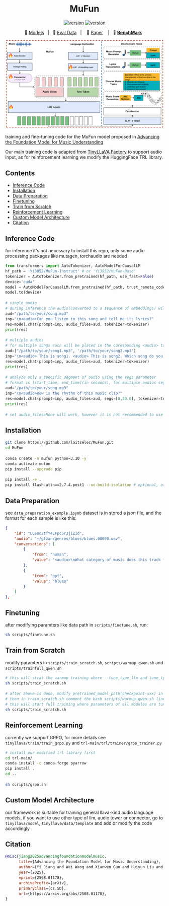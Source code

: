 <h1 align="center">MuFun</h1>

<div align="center">
    <a href="https://arxiv.org/abs/2508.01178"><img src="https://img.shields.io/badge/arXiv-2508.01178-b31b1b" alt="version"></a>
    <a href="https://huggingface.co/collections/Yi3852/mufun-68943d4ad905f4e23e35b86d"><img src="https://img.shields.io/badge/HuggingFace-Collections-ffc107" alt="version"></a>
</div>

<p align="center">
          🤗 <a href="https://huggingface.co/collections/Yi3852/mufun-68943d4ad905f4e23e35b86d">Models</a>&nbsp&nbsp | &nbsp&nbsp🤗 <a href="https://huggingface.co/datasets/Yi3852/MuCUE">Eval Data</a>&nbsp&nbsp | &nbsp&nbsp 📑 <a href="https://arxiv.org/abs/2508.01178">Paper</a> &nbsp&nbsp | &nbsp&nbsp💜 <a href="https://rickey-cs.github.io/MuCUE-Bench/"><b>BenchMark</b></a>&nbsp&nbsp
<br>

<p align="center">
    <img src="./MuFun.png" width="800" />
<p>

training and fine-tuning code for the MuFun model proposed in [Advancing the Foundation Model for Music Understanding](https://arxiv.org/abs/2508.01178)

Our main training code is adapted from [TinyLLaVA Factory](https://github.com/TinyLLaVA/TinyLLaVA_Factory) to support audio input, as for reinforcement learning we modify the HuggingFace TRL library.

## Contents

- [Inference Code](#inference-code)
- [Installation](#installation)
- [Data Preparation](#data-preparation)
- [Finetuning](#finetuning)
- [Train from Scratch](#train-from-scratch)
- [Reinforcement Learning](#reinforcement-learning)
- [Custom Model Architecture](#custom-model-architecture)
- [Citation](#citation)

## Inference Code

for inference it's not necessary to install this repo, only some audio processing packages like mutagen, torchaudio are needed

```python
from transformers import AutoTokenizer, AutoModelForCausalLM
hf_path = 'Yi3852/MuFun-Instruct' # or 'Yi3852/MuFun-Base'
tokenizer = AutoTokenizer.from_pretrained(hf_path, use_fast=False)
device='cuda'
model = AutoModelForCausalLM.from_pretrained(hf_path, trust_remote_code=True, torch_dtype="bfloat16")
model.to(device)

# single audio
# during inference the audio(converted to a sequence of embeddings) will be placed in the position of <audio> tag in the prompt
aud="/path/to/your/song.mp3"
inp="\n<audio>Can you listen to this song and tell me its lyrics?" 
res=model.chat(prompt=inp, audio_files=aud, tokenizer=tokenizer)
print(res)

# multiple audios
# for multiple songs each will be placed in the coresponding <audio> tag in the prompt
aud=["/path/to/your/song1.mp3", '/path/to/your/song2.mp3']
inp="\n<audio> This is song1. <audio> This is song2. Which song do you like more? Tell me the reason."
res=model.chat(prompt=inp, audio_files=aud, tokenizer=tokenizer)
print(res)

# analyze only a specific segment of audio using the segs parameter
# format is [start_time, end_time](in seconds), for multiple audios segs can be passed like [[0,30],[60,90]], [None,[0,30.0]]
aud="/path/to/your/song.mp3"
inp="\n<audio>How is the rhythm of this music clip?"
res=model.chat(prompt=inp, audio_files=aud, segs=[0,30.0], tokenizer=tokenizer)
print(res)

# set audio_files=None will work, however it is not recommended to use it as a text model
```

## Installation

```bash
git clone https://github.com/laitselec/MuFun.git
cd MuFun

conda create -n mufun python=3.10 -y
conda activate mufun
pip install --upgrade pip

pip install -e .
pip install flash-attn==2.7.4.post1 --no-build-isolation # optional, otherwise change --attn_implementation to sdpa in train scripts
```

## Data Preparation

see `data_preparation_example.ipynb`
dataset is in stored a json file, and the format for each sample is like this:

```json
{
    "id": "LCeUo2tfY4LFpc5r3jiZid",
    "audio": "~/gtzan/genres/blues/blues.00000.wav",
    "conversations": [
        {
            "from": "human",
            "value": "<audio>\nWhat category of music does this track fall under? (choose the genre from: blues, classical, country, disco, hiphop, jazz, metal, pop, reggae, and rock.)"
        },
        {
            "from": "gpt",
            "value": "blues"
        }
    ]
},
```

## Finetuning

after modifying paramters like data path in `scripts/finetune.sh`, run:

```bash
sh scripts/finetune.sh
```

## Train from Scratch

modify paramters in `scripts/train_scratch.sh`, `scripts/warmup_qwen.sh` and `scripts/trainfull_qwen.sh`

```bash
# this will strat the warmup training where --tune_type_llm and tune_type_vision_tower are set to frozen 
sh scripts/train_scratch.sh

# after above is done, modify pretrained_model_path(checkpoint-xxx) in trainfull_qwen.sh to what you get
# then in train_scratch.sh comment the bash scripts/warmup_qwen.sh line and uncomment the bash scripts/trainfull_qwen.sh line
# this will start full training where parameters of all modules are tuned
sh scripts/train_scratch.sh
```

## Reinforcement Learning

currently we support GRPO, for more details see `tinyllava/train/train_grpo.py` and `trl-main/trl/trainer/grpo_trainer.py`

```bash
# install our modified trl library first
cd trl-main/
conda install -c conda-forge pyarrow
pip install .
cd ..

sh scripts/grpo.sh
```

## Custom Model Architecture

our framework is suitable for training general llava-kind audio language models, if you want to use other type of llm, audio tower or connector, go to `tinyllava/model`, `tinyllava/data/template` and add or modify the code accordingly

## Citation

```bibtex
@misc{jiang2025advancingfoundationmodelmusic,
      title={Advancing the Foundation Model for Music Understanding}, 
      author={Yi Jiang and Wei Wang and Xianwen Guo and Huiyun Liu and Hanrui Wang and Youri Xu and Haoqi Gu and Zhongqian Xie and Chuanjiang Luo},
      year={2025},
      eprint={2508.01178},
      archivePrefix={arXiv},
      primaryClass={cs.SD},
      url={https://arxiv.org/abs/2508.01178}, 
}

